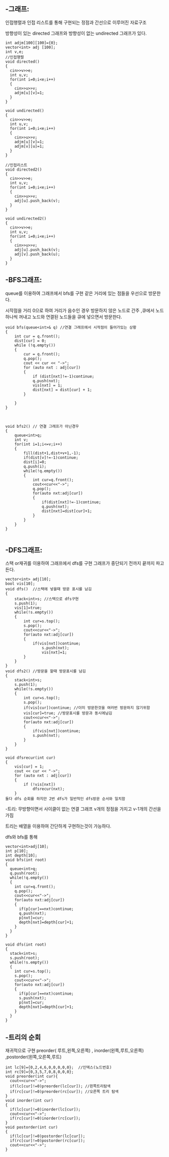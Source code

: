 -그래프: 
-
인접행렬과 인접 리스트를 통해 구현되는 정점과 간선으로 이루어진 자료구조 

방향성이 있는 directed 그래프와 방향성이 없는 undirected 그래프가 있다.

```
int adjm[100][100]={0};
vector<int> adj [100];
int v,e;
//인접행렬
void directed()
{
  cin>>v>>e;
  int u,v;
  for(int i=0;i<e;i++)
  {
    cin>>u>>v;
    adjm[u][v]=1;
  }
}

void undirected()
{
  cin>>v>>e;
  int u,v;
  for(int i=0;i<e;i++)
  {
    cin>>u>>v;
    adjm[u][v]=1;
    adjm[v][u]=1;
  }
}

//인접리스트 
void directed2()
{
  cin>>v>>e;
  int u,v;
  for(int i=0;i<e;i++)
  {
    cin>>u>>v;
    adj[u].push_back(v);
  }
}

void undirected2()
{
  cin>>v>>e;
  int u,v;
  for(int i=0;i<e;i++)
  {
    cin>>u>>v;
    adj[u].push_back(v);
    adj[v].push_back(u);
  }
}
```
-BFS그래프:  
-
 queue를 이용하여 그래프에서 bfs를 구현 같은 거리에 있는 점들을 우선으로 방문한다.
 
  시작점을 거리 0으로 하여 거리가 음수인 경우 방문하지 않은 노드로 간주 ,큐에서 노드 하나씩 꺼내고 노드와 연결된 노드들을 큐에 넣으면서 방문한다. 

```
void bfs(queue<int>& q) //연결 그래프에서 시작점이 들어가있는 상황
{
	int cur = q.front();
	dist[cur] = 0;
	while (!q.empty())
	{
		cur = q.front();
		q.pop();
		cout << cur << "->";
		for (auto nxt : adj[cur])
		{
			if (dist[nxt]!=-1)continue;
			q.push(nxt);
			vis[nxt] = 1;
			dist[nxt] = dist[cur] + 1;
		}

	}
}



void bfs2() // 연결 그래프가 아닌경우 
{
	queue<int>q;
	int v;
	for(int i=1;i<=v;i++)
	{
		fill(dist+1,dist+v+1,-1);
		if(dist[v]!=-1)continue;
		dist[i]=0;
		q.push(i);
		while(!q.empty())
		{	
			int cur=q.front();
			cout<<cur<<"->";
			q.pop();
			for(auto nxt:adj[cur])
			{
				if(dist[nxt]!=-1)continue;
				q.push(nxt);
				dist[nxt]=dist[cur]+1;
			}
		}
	}
}


```

-DFS그래프: 
-
스택 or재귀를 이용하여 그래프에서 dfs를 구현 그래프가 중단되기 전까지 끝까지 파고든다.
```
vector<int> adj[10];
bool vis[10];
void dfs()  //스택에 넣을때 방문 표시를 남김 
{
	stack<int>s; //스택으로 dfs구현 
	s.push(1);
	vis[1]=true;
	while(!s.empty())
	{
		int cur=s.top();
		s.pop();
		cout<<cur<<"->";
		for(auto nxt:adj[cur])
		{
			if(vis[nxt])continue;
				s.push(nxt);
				vis[nxt]=1;
		}
	}
}
void dfs2() //방문을 할때 방문표시를 남김
{
	stack<int>s;
	s.push(1);
	while(!s.empty())
	{
		int cur=s.top();
		s.pop();
		if(vis[cur])continue; //이미 방문한것을 여러번 방문하지 않기위함
		vis[cur]=true; //방문표시를 방문과 동시에남김
		cout<<cur<<"->";
		for(auto nxt:adj[cur])
		{
			if(vis[nxt])continue;
			s.push(nxt);
		}
	}
}

void dfsrecur(int cur)
{
	vis[cur] = 1;
	cout << cur << "->";
	for (auto nxt : adj[cur])
	{
		if (!vis[nxt])
			dfsrecur(nxt);
	}
둘다 dfs 순회를 하지만 2번 dfs가 일반적인 dfs방문 순서와 일치함 
```

-트리: 무방향이면서 사이클이 없는 연결 그래프 v개의 정점을 가지고 v-1개의 간선을 가짐

트리는 배열을 이용하여 간단하게 구현하는것이 가능하다.

dfs와 bfs를 통해 
```
vector<int>adj[10];
int p[10];
int depth[10];
void bfs(int root)
{
  queue<int>q;
  q.push(root);
  while(!q.empty())
  {
    int cur=q.front();
    q.pop();
    cout<<cur<<"->";
    for(auto nxt:adj[cur])
    {
      if(p[cur]==nxt)continue;
      q.push(nxt);
      p[nxt]=cur;
      depth[nxt]=depth[cur]+1;
    }
  }
}

void dfs(int root)
{
  stack<int>s;
  s.push(root);
  while(!s.empty())
  {
    int cur=s.top();
    s.pop();
    cout<<cur<<"->";
    for(auto nxt:adj[cur])
    {
      if(p[cur]==nxt)continue;
      s.push(nxt);
      p[nxt]=cur;
      depth[nxt]=depth[cur]+1;
    }
  }
}
```

-트리의 순회
-
재귀적으로 구현 preorder( 루트,왼쪽,오른쪽) , inorder(왼쪽,루트,오른쪽) ,postorder(왼쪽,오른쪽,루트)
```
int lc[9]={0,2,4,6,0,0,0,0,0};  //인덱스(노드번호)
int rc[9]={0,3,5,7,0,8,0,0,0};
void preorder(int cur){
  cout<<cur<<"->";
  if(lc[cur]!=0)preorder(lc[cur]); //왼쪽트리탐색
  if(rc[cur]!=0)preorder(rc[cur]); //오른쪽 트리 탐색
}
void inorder(int cur)
{
  if(lc[cur]!=0)inorder(lc[cur]);
  cout<<cur<<"->";
  if(rc[cur]!=0)inorder(rc[cur]);
}
void postorder(int cur)
{
  if(lc[cur]!=0)postorder(lc[cur]);
  if(rc[cur]!=0)postorder(rc[cur]);
  cout<<cur<<"->";
}
```













